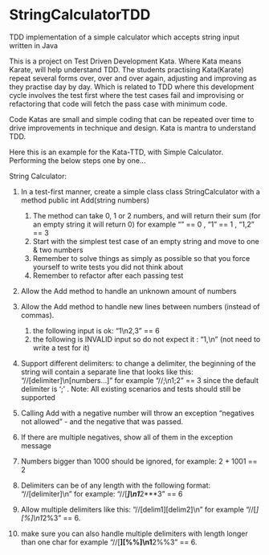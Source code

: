 # StringCalculatorTDD
TDD implementation of a simple calculator which accepts string input written in Java


This is a project on Test Driven Development Kata. Where Kata means Karate, will help understand TDD. The students practising Kata(Karate) repeat several forms over, over and over again, adjusting and improving as they practise day by day. Which is related to TDD where this development cycle involves the test first where the test cases fail and improvising or refactoring that code will fetch the pass case with minimum code.

Code Katas are small and simple coding that can be repeated over time to drive improvements in technique and design. Kata is mantra to understand TDD.

Here this is an example for the Kata-TTD, with Simple Calculator. Performing the below steps one by one...

String Calculator:

1. In a test-first manner, create a simple class class StringCalculator
with a method public int Add(string numbers)
   1. The method can take 0, 1 or 2 numbers, and will return their sum
(for an empty string it will return 0)
for example
“” == 0 , “1” == 1 , “1,2” == 3
   2. Start with the simplest test case of an empty string and move to one & two
numbers
   3. Remember to solve things as simply as possible so that you force yourself to
write tests you did not think about
   4. Remember to refactor after each passing test
   

2. Allow the Add method to handle an unknown amount of numbers


3. Allow the Add method to handle new lines between numbers (instead of commas).
   1. the following input is ok: “1\n2,3” == 6
   2. the following is INVALID input so do not expect it : “1,\n” (not need to write a
test for it)


4. Support different delimiters:
to change a delimiter, the beginning of the string will contain a separate line
that looks like this: 
“//[delimiter]\n[numbers…]” for example
“//;\n1;2” == 3
since the default delimiter is ‘;’ .
Note: All existing scenarios and tests should still be supported


5. Calling Add with a negative number will throw an exception “negatives not allowed” -
and the negative that was passed.


6. If there are multiple negatives, show all of them in the exception message


7. Numbers bigger than 1000 should be ignored, for example: 2 + 1001 == 2


8. Delimiters can be of any length with the following format:
“//[delimiter]\n”
for example:
“//[***]\n1***2***3” == 6


9. Allow multiple delimiters like this:
“//[delim1][delim2]\n”
for example
“//[*][%]\n1*2%3” == 6.


10. make sure you can also handle multiple delimiters with length longer than one char
for example
“//[**][%%]\n1**2%%3” == 6.
